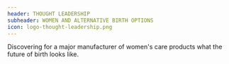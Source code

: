 ```yaml
---
header: THOUGHT LEADERSHIP
subheader: WOMEN AND ALTERNATIVE BIRTH OPTIONS
icon: logo-thought-leadership.png
---
```

Discovering for a major manufacturer of women's care products what the future of birth looks like.
